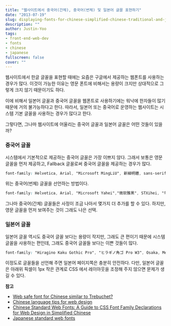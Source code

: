 ```yaml
---
title: "웹사이트에서 중국어(간체), 중국어(번체) 및 일본어 글꼴 표현하기"
date: "2013-07-19"
slug: displaying-fonts-for-chinese-simplified-chinese-traditional-and-japanese
description: ""
author: Justin-Yoo
tags:
- front-end-web-dev
- fonts
- chinese
- japanese
fullscreen: false
cover: ""
---
```


웹사이트에서 한글 글꼴을 표현할 때에는 요즘은 구글에서 제공하는 웹폰트를 사용하는 경우가 많다. 이것이 가능한 이유는 영문 폰트에 비해서는 용량이 크지만 상대적으로 그렇게 크지 않기 때문이기도 하다.

이에 비해서 일본어 글꼴과 중국어 글꼴을 웹폰트로 사용하기에는 워낙에 한자들이 많기 때문에 거의 불가능하다고 한다. 따라서, 일본어 또는 중국어로 운영하는 웹사이트는 시스템 기본 글꼴을 사용하는 경우가 많다고 한다.

그렇다면, 그나마 웹사이트에 어울리는 중국어 글꼴과 일본어 글꼴은 어떤 것들이 있을까?

### 중국어 글꼴

시스템에서 기본적으로 제공하는 중국어 글꼴은 가장 이쁘지 않다. 그래서 보통은 영문 글꼴을 먼저 제공하고, Fallback 글꼴로써 중국어 글꼴을 제공하는 경우가 많다.

```css
font-family: Helvetica, Arial, "Microsoft MingLiU", 新細明體, sans-serif;

```

위는 중국어(번체) 글꼴을 선언하는 방법이다.

```css
font-family: Helvetica, Arial, "Microsoft Yahei","微软雅黑", STXihei, "华文细黑", sans-serif;

```

그나마 중국어(간체) 글꼴들은 사정이 조금 나아서 몇가지 더 추가를 할 수 있다. 하지만, 영문 글꼴을 먼저 보여주는 것이 그래도 나은 선택.

### 일본어 글꼴

일본어 글꼴 역시도 중국어 글꼴 보다는 용량이 작지만, 그래도 큰 편이기 때문에 시스템 글꼴을 사용하는 편인데, 그래도 중국어 글꼴들 보다는 이쁜 것들이 많다.

```css
font-family: "Hiragino Kaku Gothic Pro", "ヒラギノ角ゴ Pro W3", Osaka, Meiryo, "メイリオ", "MS PGothic", "ＭＳ Ｐゴシック", sans-serif;

```

이정도로 글꼴들을 선언해 주면 일본어 페이지쪽은 충분히 안전하다. 다만, 일본어 글꼴은 아래위 픽셀이 1px 작은 관계로 CSS 에서 레이아웃을 조정해 주지 않으면 문제가 생길 수 있다.

**참고**

- [Web safe font for Chinese similar to Trebuchet?](http://graphicdesign.stackexchange.com/questions/3403/web-safe-font-for-chinese-similar-to-trebuchet)
- [Chinese language tips for web design](http://yukikodesign.com/orangutangy/?p=191)
- [Chinese Standard Web Fonts: A Guide to CSS Font Family Declarations for Web Design in Simplified Chinese](http://www.kendraschaefer.com/2012/06/chinese-standard-web-fonts-the-ultimate-guide-to-css-font-family-declarations-for-web-design-in-simplified-chinese/)
- [Japanese standard web fonts](http://stackoverflow.com/questions/14563064/japanese-standard-web-fonts)
